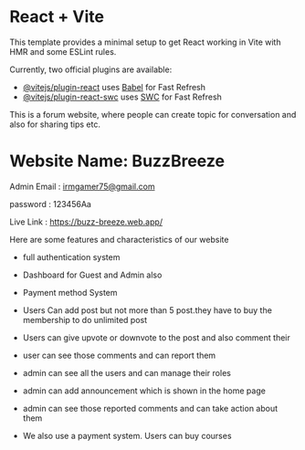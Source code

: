 # React + Vite

This template provides a minimal setup to get React working in Vite with HMR and some ESLint rules.

Currently, two official plugins are available:

- [@vitejs/plugin-react](https://github.com/vitejs/vite-plugin-react/blob/main/packages/plugin-react/README.md) uses [Babel](https://babeljs.io/) for Fast Refresh
- [@vitejs/plugin-react-swc](https://github.com/vitejs/vite-plugin-react-swc) uses [SWC](https://swc.rs/) for Fast Refresh

This is a forum website, where people can create topic for conversation and also for sharing tips etc.

# Website Name: BuzzBreeze

Admin Email : irmgamer75@gmail.com

password : 123456Aa

Live Link : https://buzz-breeze.web.app/

Here are some features and characteristics of our website

* full authentication system

* Dashboard for Guest and Admin also

* Payment method System

* Users Can add post but not more than 5 post.they have to buy the membership to do unlimited post

* Users can give upvote or downvote to the post and also comment their

* user can see those comments and can report them 

* admin can see all the users and can manage their roles

* admin can add announcement which is shown in the home page

* admin can see those reported comments and can take action about them

* We also use a payment system. Users can buy courses

